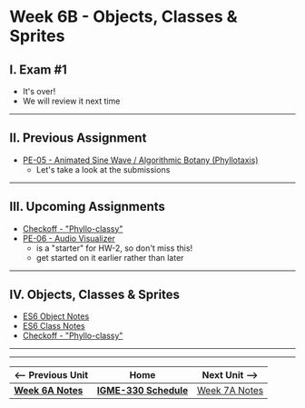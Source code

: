 # Week 6B - Objects, Classes & Sprites

## I. Exam #1
- It's over!
- We will review it next time

<hr>

## II. Previous Assignment
- [PE-05 - Animated Sine Wave / Algorithmic Botany (Phyllotaxis)](../pe/pe-05.md)
  - Let's take a look at the submissions

<hr>

## III. Upcoming Assignments
- [Checkoff - "Phyllo-classy"](../checkoffs/phyllo-classy.md)
- [PE-06 - Audio Visualizer](../pe/pe-06.md)
  - is a "starter" for HW-2, so don't miss this!
  - get started on it earlier rather than later


<hr>

## IV. Objects, Classes & Sprites
- [ES6 Object Notes](../notes/object-notes.md)
- [ES6 Class Notes](../notes/es6-class-notes.md)
- [Checkoff - "Phyllo-classy"](../checkoffs/phyllo-classy.md)



<hr><hr>


| <-- Previous Unit | Home | Next Unit -->
| --- | --- | --- 
| [**Week 6A Notes**](06A.md)  |  [**IGME-330 Schedule**](../schedule.md) | [Week 7A Notes](07A.md)
